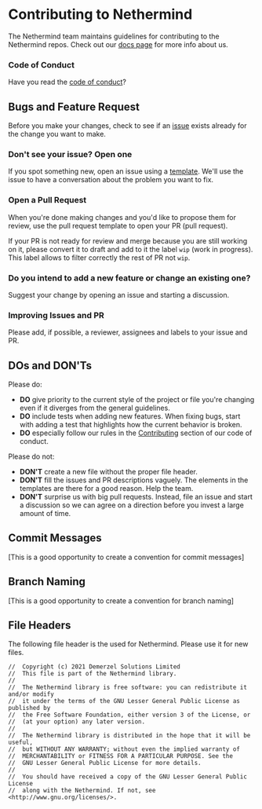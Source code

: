 # Contributing to Nethermind

The Nethermind team maintains guidelines for contributing to the Nethermind repos. Check out our [docs page](https://docs.nethermind.io/nethermind/) for more info about us.

### Code of Conduct

Have you read the [code of conduct](https://github.com/NethermindEth/nethermind/blob/master/CODE_OF_CONDUCT.md)?

## Bugs and Feature Request

Before you make your changes, check to see if an [issue](https://github.com/NethermindEth/nethermind/issues) exists already for the change you want to make.

### Don't see your issue? Open one

If you spot something new, open an issue using a [template](https://github.com/NethermindEth/nethermind/issues/new/choose). We'll use the issue to have a conversation about the problem you want to fix.

### Open a Pull Request

When you're done making changes and you'd like to propose them for review, use the pull request template to open your PR (pull request).

If your PR is not ready for review and merge because you are still working on it, please convert it to draft and add to it the label `wip` (work in progress). This label allows to filter correctly the rest of PR not `wip`. 

### Do you intend to add a new feature or change an existing one?

Suggest your change by opening an issue and starting a discussion.

### Improving Issues and PR

Please add, if possible, a reviewer, assignees and labels to your issue and PR.
  
## DOs and DON'Ts

Please do:

* **DO** give priority to the current style of the project or file you're changing even if it diverges from the general guidelines.
* **DO** include tests when adding new features. When fixing bugs, start with adding a test that highlights how the current behavior is broken.
* **DO** especially follow our rules in the [Contributing](https://github.com/NethermindEth/nethermind/blob/master/CODE_OF_CONDUCT.md#contributing) section of our code of conduct.
  
Please do not:

* **DON'T** create a new file without the proper file header.
* **DON'T** fill the issues and PR descriptions vaguely. The elements in the templates are there for a good reason. Help the team. 
* **DON'T** surprise us with big pull requests. Instead, file an issue and start a discussion so we can agree on a direction before you invest a large amount of time.

## Commit Messages

[This is a good opportunity to create a convention for commit messages]

## Branch Naming

[This is a good opportunity to create a convention for branch naming]

## File Headers

The following file header is the used for Nethermind. Please use it for new files.

```
//  Copyright (c) 2021 Demerzel Solutions Limited
//  This file is part of the Nethermind library.
// 
//  The Nethermind library is free software: you can redistribute it and/or modify
//  it under the terms of the GNU Lesser General Public License as published by
//  the Free Software Foundation, either version 3 of the License, or
//  (at your option) any later version.
// 
//  The Nethermind library is distributed in the hope that it will be useful,
//  but WITHOUT ANY WARRANTY; without even the implied warranty of
//  MERCHANTABILITY or FITNESS FOR A PARTICULAR PURPOSE. See the
//  GNU Lesser General Public License for more details.
// 
//  You should have received a copy of the GNU Lesser General Public License
//  along with the Nethermind. If not, see <http://www.gnu.org/licenses/>.
```
